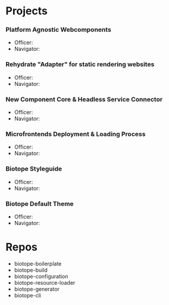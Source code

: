 # Projects

### Platform Agnostic Webcomponents
- Officer:
- Navigator:


### Rehydrate "Adapter" for static rendering websites
- Officer:
- Navigator:


### New Component Core & Headless Service Connector
- Officer:
- Navigator:


### Microfrontends Deployment & Loading Process
- Officer:
- Navigator:


### Biotope Styleguide
- Officer:
- Navigator:


### Biotope Default Theme
- Officer:
- Navigator:


# Repos

- biotope-boilerplate
- biotope-build
- biotope-configuration
- biotope-resource-loader
- biotope-generator
- biotope-cli
